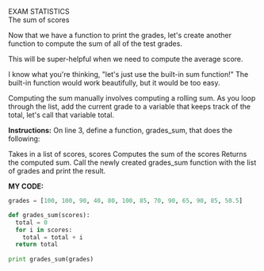 EXAM STATISTICS<br>
The sum of scores<br>

Now that we have a function to print the grades, let's create another function to compute the sum of all of the test grades.

This will be super-helpful when we need to compute the average score.

I know what you're thinking, "let's just use the built-in sum function!" The built-in function would work beautifully, but it would be too easy.

Computing the sum manually involves computing a rolling sum. As you loop through the list, add the current grade to a variable that keeps track of the total, let's call that variable total.

**Instructions:**
On line 3, define a function, grades_sum, that does the following:

Takes in a list of scores, scores
Computes the sum of the scores
Returns the computed sum.
Call the newly created grades_sum function with the list of grades and print the result.

**MY CODE:**
```python
grades = [100, 100, 90, 40, 80, 100, 85, 70, 90, 65, 90, 85, 50.5]

def grades_sum(scores):
  total = 0
  for i in scores:
    total = total + i
  return total
    
print grades_sum(grades)
```
